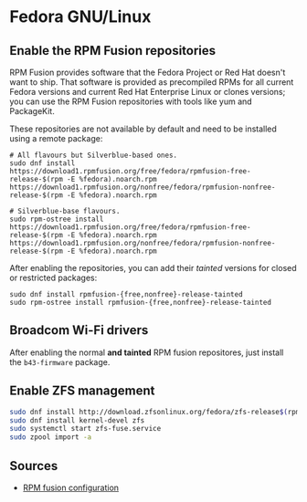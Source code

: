# Fedora GNU/Linux

## Enable the RPM Fusion repositories

RPM Fusion provides software that the Fedora Project or Red Hat doesn't want to ship. That software is provided as precompiled RPMs for all current Fedora versions and current Red Hat Enterprise Linux or clones versions; you can use the RPM Fusion repositories with tools like yum and PackageKit.

These repositories are not available by default and need to be installed using a remote package:

```shell
# All flavours but Silverblue-based ones.
sudo dnf install https://download1.rpmfusion.org/free/fedora/rpmfusion-free-release-$(rpm -E %fedora).noarch.rpm https://download1.rpmfusion.org/nonfree/fedora/rpmfusion-nonfree-release-$(rpm -E %fedora).noarch.rpm

# Silverblue-base flavours.
sudo rpm-ostree install https://download1.rpmfusion.org/free/fedora/rpmfusion-free-release-$(rpm -E %fedora).noarch.rpm https://download1.rpmfusion.org/nonfree/fedora/rpmfusion-nonfree-release-$(rpm -E %fedora).noarch.rpm
```

After enabling the repositories, you can add their _tainted_ versions for closed or restricted packages:

```shell
sudo dnf install rpmfusion-{free,nonfree}-release-tainted
sudo rpm-ostree install rpmfusion-{free,nonfree}-release-tainted
```

## Broadcom Wi-Fi drivers

After enabling the normal **and tainted** RPM fusion repositores, just install the `b43-firmware` package.

## Enable ZFS management

```sh
sudo dnf install http://download.zfsonlinux.org/fedora/zfs-release$(rpm -E %dist).noarch.rpm
sudo dnf install kernel-devel zfs
sudo systemctl start zfs-fuse.service
sudo zpool import -a
```

## Sources

- [RPM fusion configuration]

[rpm fusion configuration]: https://rpmfusion.org/Configuration

